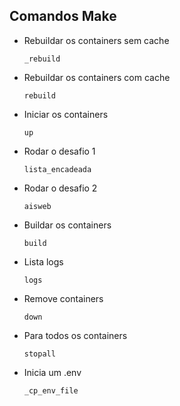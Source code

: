 
## Comandos Make

- Rebuildar os containers sem cache
    ```
    _rebuild
    ```

- Rebuildar os containers com cache
    ```
    rebuild
    ```

- Iniciar os containers
    ```
    up
    ```

- Rodar o desafio 1
    ```
    lista_encadeada
    ```

- Rodar o desafio 2
    ```
    aisweb
    ```

- Buildar os containers
    ```
    build
    ```

- Lista logs
    ```
    logs
    ```

- Remove containers
    ```
    down
    ```

- Para todos os containers
    ```
    stopall
    ```

- Inicia um .env
    ```
    _cp_env_file
    ```